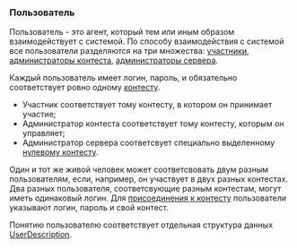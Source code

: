 ### Пользователь ###
Пользователь - это агент, который тем или иным образом взаимодействует с системой. По способу взаимодействия с системой все пользователи разделяются на три множества: [участники](Participant.md), [администраторы контеста](ContestAdmin.md), [администраторы сервера](ServerAdmin.md).

Каждый пользователь имеет логин, пароль, и обязательно соответствует ровно одному [контесту](Contest.md).

  * Участник соответствует тому контесту, в котором он принимает участие;
  * Администратор контеста соответствует тому контесту, которым он управляет;
  * Администратор сервера соответсвует специально выделенному [нулевому контесту](ZeroContest.md).

Один и тот же живой человек может соответсвовать двум разным пользователям, если, например, он участвует в двух разных контестах. Два разных пользователя, соответсвующие разным контестам, могут иметь одинаковый логин. Для [присоединения к контесту](ConnectToContest.md) пользователи указывают логин, пароль и свой контест.

Понятию пользователю соответствует отдельная структура данных [UserDescription](UserDescription.md).